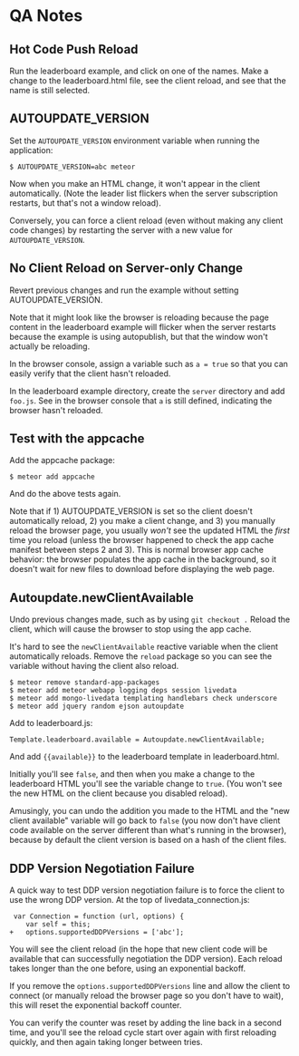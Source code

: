 # QA Notes

## Hot Code Push Reload

Run the leaderboard example, and click on one of the names.  Make a
change to the leaderboard.html file, see the client reload, and see
that the name is still selected.


## AUTOUPDATE_VERSION

Set the `AUTOUPDATE_VERSION` environment variable when running the
application:

    $ AUTOUPDATE_VERSION=abc meteor

Now when you make an HTML change, it won't appear in the client
automatically.  (Note the leader list flickers when the server
subscription restarts, but that's not a window reload).

Conversely, you can force a client reload (even without making any
client code changes) by restarting the server with a new value for
`AUTOUPDATE_VERSION`.


## No Client Reload on Server-only Change

Revert previous changes and run the example without setting
AUTOUPDATE_VERSION.

Note that it might look like the browser is reloading because the page
content in the leaderboard example will flicker when the server
restarts because the example is using autopublish, but that the window
won't actually be reloading.

In the browser console, assign a variable such as `a = true` so that
you can easily verify that the client hasn't reloaded.

In the leaderboard example directory, create the `server` directory
and add `foo.js`.  See in the browser console that `a` is still
defined, indicating the browser hasn't reloaded.


## Test with the appcache

Add the appcache package:

    $ meteor add appcache

And do the above tests again.

Note that if 1) AUTOUPDATE_VERSION is set so the client doesn't
automatically reload, 2) you make a client change, and 3) you manually
reload the browser page, you usually *won't* see the updated HTML the
*first* time you reload (unless the browser happened to check the app
cache manifest between steps 2 and 3).  This is normal browser app
cache behavior: the browser populates the app cache in the background,
so it doesn't wait for new files to download before displaying the web
page.


## Autoupdate.newClientAvailable

Undo previous changes made, such as by using `git checkout .` Reload
the client, which will cause the browser to stop using the app cache.

It's hard to see the `newClientAvailable` reactive variable when the
client automatically reloads.  Remove the `reload` package so you can
see the variable without having the client also reload.

    $ meteor remove standard-app-packages
    $ meteor add meteor webapp logging deps session livedata
    $ meteor add mongo-livedata templating handlebars check underscore
    $ meteor add jquery random ejson autoupdate

Add to leaderboard.js:

    Template.leaderboard.available = Autoupdate.newClientAvailable;

And add `{{available}}` to the leaderboard template in
leaderboard.html.

Initially you'll see `false`, and then when you make a change to the
leaderboard HTML you'll see the variable change to `true`.  (You won't
see the new HTML on the client because you disabled reload).

Amusingly, you can undo the addition you made to the HTML and the "new
client available" variable will go back to `false` (you now don't have
client code available on the server different than what's running in
the browser), because by default the client version is based on a hash
of the client files.


## DDP Version Negotiation Failure

A quick way to test DDP version negotiation failure is to force the
client to use the wrong DDP version.  At the top of
livedata_connection.js:

     var Connection = function (url, options) {
        var self = this;
    +   options.supportedDDPVersions = ['abc'];

You will see the client reload (in the hope that new client code will
be available that can successfully negotiation the DDP version).  Each
reload takes longer than the one before, using an exponential backoff.

If you remove the `options.supportedDDPVersions` line and allow the
client to connect (or manually reload the browser page so you don't
have to wait), this will reset the exponential backoff counter.

You can verify the counter was reset by adding the line back in a
second time, and you'll see the reload cycle start over again with
first reloading quickly, and then again taking longer between tries.
